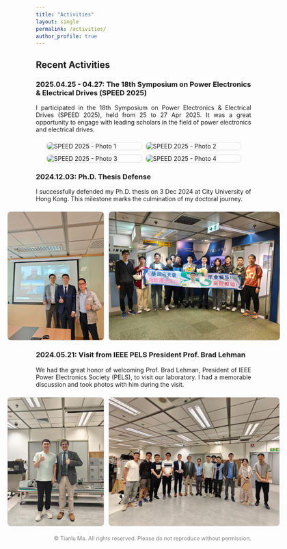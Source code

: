 ```yaml
---
title: "Activities"
layout: single
permalink: /activities/
author_profile: true
---
```



## Recent Activities


### 2025.04.25 - 04.27: The 18th Symposium on Power Electronics & Electrical Drives (SPEED 2025)

<div align="justify">
I participated in the 18th Symposium on Power Electronics & Electrical Drives (SPEED 2025), held from 25 to 27 Apr 2025. It was a great opportunity to engage with leading scholars in the field of power electronics and electrical drives.
</div>

<div style="display: grid; grid-template-columns: 1fr 1fr; gap: 10px; max-width: 90%; margin: 1.5em auto;">
  <img src="/images/activities/2025 SPEED/Speed_1.jpg" alt="SPEED 2025 - Photo 1" style="width: 100%; border-radius: 8px; border: 1px solid #ddd;">
  <img src="/images/activities/2025 SPEED/Speed_2.jpg" alt="SPEED 2025 - Photo 2" style="width: 100%; border-radius: 8px; border: 1px solid #ddd;">
  <img src="/images/activities/2025 SPEED/Speed_3.jpg" alt="SPEED 2025 - Photo 3" style="width: 100%; border-radius: 8px; border: 1px solid #ddd;">
  <img src="/images/activities/2025 SPEED/Speed_4.jpg" alt="SPEED 2025 - Photo 4" style="width: 100%; border-radius: 8px; border: 1px solid #ddd;">
</div>



### 2024.12.03: Ph.D. Thesis Defense

<div align="justify">
I successfully defended my Ph.D. thesis on 3 Dec 2024 at City University of Hong Kong. This milestone marks the culmination of my doctoral journey.
</div>

<div style="display: flex; flex-wrap: nowrap; gap: 10px; justify-content: center; align-items: center; margin: 1.5em auto; max-width: 1000px;">
  <img src="/images/activities/2024 Phd Defense/Phd Defense_2.jpg" alt="Ph.D. Defense 2024 - Photo 2" style="height: 300px; width: auto; border-radius: 8px; border: 1px solid #ddd;">
  <img src="/images/activities/2024 Phd Defense/Phd Defense_3.jpg" alt="Ph.D. Defense 2024 - Photo 3" style="height: 300px; width: auto; border-radius: 8px; border: 1px solid #ddd;">
</div>


### 2024.05.21: Visit from IEEE PELS President Prof. Brad Lehman

<div align="justify">
We had the great honor of welcoming Prof. Brad Lehman, President of IEEE Power Electronics Society (PELS), to visit our laboratory. I had a memorable discussion and took photos with him during the visit.
</div>

<div style="display: flex; flex-wrap: nowrap; gap: 10px; justify-content: center; align-items: center; margin: 1.5em auto; max-width: 1000px;">
  <img src="/images/activities/2024 Brad Lehman Visit/Brad_Visit_1.jpg" alt="Prof. Brad Lehman Visit 2024 - Photo 1" style="height: 300px; width: auto; border-radius: 8px; border: 1px solid #ddd;">
  <img src="/images/activities/2024 Brad Lehman Visit/Brad_Visit_2.jpg" alt="Prof. Brad Lehman Visit 2024 - Photo 2" style="height: 300px; width: auto; border-radius: 8px; border: 1px solid #ddd;">
</div>



<p style="text-align:right; font-size: 0.9em; color: gray; margin-top: 0.5em;">
© Tianlu Ma. All rights reserved. Please do not reproduce without permission.
</p>


<style>
.carousel-container {
  position: relative;
  max-width: 90%;
  margin: 1.5em auto;
  overflow: hidden;
  border: 1px solid #ddd;
  border-radius: 8px;
}
.carousel-slide {
  display: flex;
  transition: transform 0.4s ease-in-out;
}
.carousel-slide img {
  min-width: 100%;
  height: auto;
  display: block;
}
.carousel-container .prev,
.carousel-container .next {
  position: absolute;
  top: 50%;
  transform: translateY(-50%);
  background-color: rgba(0,0,0,0.5);
  color: white;
  font-size: 1.8em;
  border: none;
  padding: 0.3em 0.6em;
  cursor: pointer;
  z-index: 10;
}
.carousel-container .prev { left: 10px; }
.carousel-container .next { right: 10px; }
</style>

<script>
function createCarouselFunctions(slideClass, slideVar) {
  let currentIndex = 0;
  const slides = document.querySelectorAll('.' + slideClass + ' img');
  window['move' + slideVar + 'Slide'] = function(n) {
    const container = document.querySelector('.' + slideClass);
    const total = slides.length;
    currentIndex = (currentIndex + n + total) % total;
    container.style.transform = `translateX(-${currentIndex * 100}%)`;
  }
  window.addEventListener('DOMContentLoaded', () => {
    window['move' + slideVar + 'Slide'](0);
  });
}
createCarouselFunctions('speed-slide', 'Speed');
createCarouselFunctions('defense-slide', 'Defense');
createCarouselFunctions('sspel-slide', 'SSPEL');
</script>
